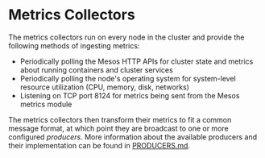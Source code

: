 # Metrics Collectors
The metrics collectors run on every node in the cluster and provide the following methods of ingesting metrics:

- Periodically polling the Mesos HTTP APIs for cluster state and metrics about running containers and cluster services
- Periodically polling the node's operating system for system-level resource utilization (CPU, memory, disk, networks)
- Listening on TCP port 8124 for metrics being sent from the Mesos metrics module

The metrics collectors then transform their metrics to fit a common message format, at which point they are broadcast
to one or more configured *producers*. More information about the available producers and their implementation can be
found in [PRODUCERS.md](PRODUCERS.md).
